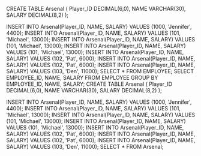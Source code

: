 CREATE TABLE Arsenal (
    Player_ID DECIMAL(6,0), 
    NAME VARCHAR(30), 
    SALARY DECIMAL(8,2) 
);

INSERT INTO Arsenal(Player_ID, NAME, SALARY) VALUES (1000, 'Jennifer', 4400);
INSERT INTO Arsenal(Player_ID, NAME, SALARY) VALUES (101, 'Michael', 13000);
INSERT INTO Arsenal(Player_ID, NAME, SALARY) VALUES (101, 'Michael', 13000);
INSERT INTO Arsenal(Player_ID, NAME, SALARY) VALUES (101, 'Michael', 13000);
INSERT INTO Arsenal(Player_ID, NAME, SALARY) VALUES (102, 'Pat', 6000);
INSERT INTO Arsenal(Player_ID, NAME, SALARY) VALUES (102, 'Pat', 6000);
INSERT INTO Arsenal(Player_ID, NAME, SALARY) VALUES (103, 'Den', 11000);
SELECT * FROM EMPLOYEE;
SELECT EMPLOYEE_ID, 
 NAME, 
 SALARY 
FROM EMPLOYEE 
GROUP BY EMPLOYEE_ID, NAME, SALARY;
CREATE TABLE Arsenal (
    Player_ID DECIMAL(6,0), 
    NAME VARCHAR(30), 
    SALARY DECIMAL(8,2) 
);

INSERT INTO Arsenal(Player_ID, NAME, SALARY) VALUES (1000, 'Jennifer', 4400);
INSERT INTO Arsenal(Player_ID, NAME, SALARY) VALUES (101, 'Michael', 13000);
INSERT INTO Arsenal(Player_ID, NAME, SALARY) VALUES (101, 'Michael', 13000);
INSERT INTO Arsenal(Player_ID, NAME, SALARY) VALUES (101, 'Michael', 13000);
INSERT INTO Arsenal(Player_ID, NAME, SALARY) VALUES (102, 'Pat', 6000);
INSERT INTO Arsenal(Player_ID, NAME, SALARY) VALUES (102, 'Pat', 6000);
INSERT INTO Arsenal(Player_ID, NAME, SALARY) VALUES (103, 'Den', 11000);
SELECT * FROM Arsenal;
